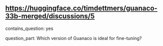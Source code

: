 ## https://huggingface.co/timdettmers/guanaco-33b-merged/discussions/5

contains_question: yes

question_part: Which version of Guanaco is ideal for fine-tuning?